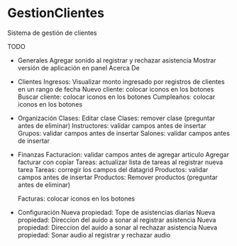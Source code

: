 GestionClientes
===============

Sistema de gestión de clientes

TODO

- Generales
	Agregar sonido al registrar y rechazar asistencia 
	Mostrar versión de aplicación en panel Acerca De

- Clientes
	Ingresos: Visualizar monto ingresado por registros de clientes en un rango de fecha
	Nuevo cliente: colocar iconos en los botones
	Buscar cliente: colocar iconos en los botones
	Cumpleaños: colocar iconos en los botones
	
- Organización
	Clases: Editar clase
	Clases: remover clase (preguntar antes de eliminar)
	Instructores: validar campos antes de insertar
	Grupos: validar campos antes de insertar
	Salones: validar campos antes de insertar
	
- Finanzas
	Facturacion: validar campos antes de agregar articulo
	Agregar facturar con copiar
	Tareas: actualizar lista de tareas al registrar nueva tarea
	Tareas: corregir los campos del datagrid
	Productos: validar campos antes de insertar
	Productos: Remover productos (preguntar antes de eliminar)
	
	Facturas: colocar iconos en los botones
	
- Configuración
	Nueva propiedad: Tope de asistencias diarias
	Nueva propiedad: Direccion del auido a sonar al registrar asistencia
	Nueva propiedad: Direccion del auido a sonar al rechazar asistencia
	Nueva propiedad: Sonar audio al registrar y rechazar audio
	

